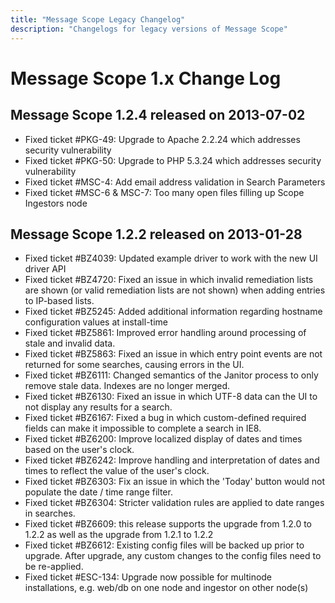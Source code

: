 ```yaml
---
title: "Message Scope Legacy Changelog"
description: "Changelogs for legacy versions of Message Scope"
---
```


# Message Scope 1.x Change Log

## Message Scope 1.2.4 released on 2013-07-02
* Fixed ticket #PKG-49: Upgrade to Apache 2.2.24 which addresses security vulnerability
* Fixed ticket #PKG-50: Upgrade to PHP 5.3.24 which addresses security vulnerability
* Fixed ticket #MSC-4: Add email address validation in Search Parameters
* Fixed ticket #MSC-6 & MSC-7: Too many open files filling up Scope Ingestors node

## Message Scope 1.2.2 released on 2013-01-28
* Fixed ticket #BZ4039: Updated example driver to work with the new UI driver API
* Fixed ticket #BZ4720: Fixed an issue in which invalid remediation lists are shown (or valid remediation lists are not shown) when adding entries to IP-based lists.
* Fixed ticket #BZ5245: Added additional information regarding hostname configuration values at install-time
* Fixed ticket #BZ5861: Improved error handling around processing of stale and invalid data.
* Fixed ticket #BZ5863: Fixed an issue in which entry point events are not returned for some searches, causing errors in the UI.
* Fixed ticket #BZ6111: Changed semantics of the Janitor process to only remove stale data. Indexes are no longer merged.
* Fixed ticket #BZ6130: Fixed an issue in which UTF-8 data can the UI to not display any results for a search.
* Fixed ticket #BZ6167: Fixed a bug in which custom-defined required fields can make it impossible to complete a search in IE8.
* Fixed ticket #BZ6200: Improve localized display of dates and times based on the user's clock.
* Fixed ticket #BZ6242: Improve handling and interpretation of dates and times to reflect the value of the user's clock.
* Fixed ticket #BZ6303: Fix an issue in which the 'Today' button would not populate the date / time range filter.
* Fixed ticket #BZ6304: Stricter validation rules are applied to date ranges in searches.
* Fixed ticket #BZ6609: this release supports the upgrade from 1.2.0 to 1.2.2 as well as the upgrade from 1.2.1 to 1.2.2
* Fixed ticket #BZ6612: Existing config files will be backed up prior to upgrade. After upgrade, any custom changes to the config files need to be re-applied.
* Fixed ticket #ESC-134: Upgrade now possible for multinode installations, e.g. web/db on one node and ingestor on other node(s)